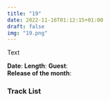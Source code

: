 ```yaml
---
title: "19"
date: 2022-11-16T01:12:15+01:00
draft: false
img: "19.png"
---
```


Text

**Date**: 
**Length**: 
**Guest**:   
**Release of the month**: 

<div>

</div>

### Track List